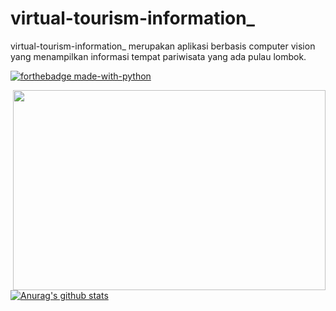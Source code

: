 # virtual-tourism-information_
virtual-tourism-information_ merupakan aplikasi berbasis computer vision yang menampilkan informasi tempat pariwisata yang ada pulau lombok.

[![forthebadge made-with-python](http://ForTheBadge.com/images/badges/made-with-python.svg)](https://www.python.org/)

<p><img align="right" alat="gif" src="https://github.com/IrwanZamroni/virtual-tourism-information_/blob/main/ezgif.com-gif-maker.gif" width="500" height="320" /><p>
  
[![Anurag's github stats](https://github-readme-stats.vercel.app/api?username=Naereen&theme=blue-green)](https://github.com/anuraghazra/github-readme-stats)
